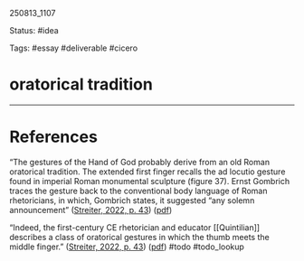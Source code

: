 
250813_1107

Status: #idea

Tags: #essay #deliverable #cicero
# oratorical tradition



---
# References

“The gestures of the Hand of God probably derive from an old Roman oratorical tradition. The extended first finger recalls the ad locutio gesture found in imperial Roman monumental sculpture (figure 37). Ernst Gombrich traces the gesture back to the conventional body language of Roman rhetoricians, in which, Gombrich states, it suggested “any solemn announcement” ([Streiter, 2022, p. 43](zotero://select/library/items/USZKS6MZ)) ([pdf](zotero://open-pdf/library/items/B79WZSND?page=61&annotation=EHQDPGKC))

“Indeed, the first-century CE rhetorician and educator [[Quintilian]] describes a class of oratorical gestures in which the thumb meets the middle finger.” ([Streiter, 2022, p. 43](zotero://select/library/items/USZKS6MZ)) ([pdf](zotero://open-pdf/library/items/B79WZSND?page=61&annotation=FKIS386T)) #todo #todo_lookup

